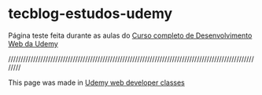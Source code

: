 # tecblog-estudos-udemy

Página teste feita durante as aulas do [Curso completo de Desenvolvimento Web da Udemy](https://www.udemy.com/share/101WPU3@bCne3Wve7SnvvDpmTzaSAlr4FL4EhuGtO7f_atbDu0C3aWwKezZWtKI8-Wa9N-5Vtw==/)

////////////////////////////////////////////////////////////////////////////////////////////////////////

This page was made in [Udemy web developer classes](https://www.udemy.com/share/101WPU3@bCne3Wve7SnvvDpmTzaSAlr4FL4EhuGtO7f_atbDu0C3aWwKezZWtKI8-Wa9N-5Vtw==/)
